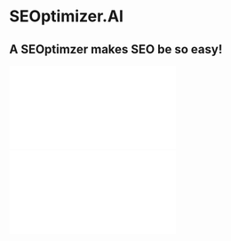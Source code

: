 # SEOptimizer.AI
## A SEOptimzer makes SEO be so easy!

![110管理科學G7-書面報告](./110管理科學G7-書面報告.pdf)
![110管科G7-簡報](./110管科G7-簡報.pdf)
